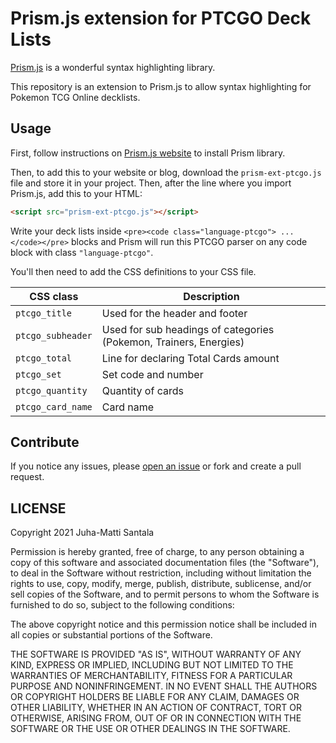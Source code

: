 # Prism.js extension for PTCGO Deck Lists

[Prism.js](https://prismjs.com/) is a wonderful syntax highlighting library.

This repository is an extension to Prism.js to allow syntax highlighting for Pokemon TCG Online decklists.

## Usage

First, follow instructions on [Prism.js website](https://prismjs.com/) to install Prism library.

Then, to add this to your website or blog, download the `prism-ext-ptcgo.js` file and store it in your project. Then, after the line where you import Prism.js, add this to your HTML:

```html
<script src="prism-ext-ptcgo.js"></script>
```

Write your deck lists inside `<pre><code class="language-ptcgo"> ... </code></pre>` blocks and Prism will run this PTCGO parser on any code block with class `"language-ptcgo"`.

You'll then need to add the CSS definitions to your CSS file.

| CSS class         | Description                                                       |
| ----------------- | ----------------------------------------------------------------- |
| `ptcgo_title`     | Used for the header and footer                                    |
| `ptcgo_subheader` | Used for sub headings of categories (Pokemon, Trainers, Energies) |
| `ptcgo_total`     | Line for declaring Total Cards amount                             |
| `ptcgo_set`       | Set code and number                                               |
| `ptcgo_quantity`  | Quantity of cards                                                 |
| `ptcgo_card_name` | Card name                                                         |

## Contribute

If you notice any issues, please [open an issue](/issues/new) or fork and create a pull request.

## LICENSE

Copyright 2021 Juha-Matti Santala

Permission is hereby granted, free of charge, to any person obtaining a copy of this software and associated documentation files (the "Software"), to deal in the Software without restriction, including without limitation the rights to use, copy, modify, merge, publish, distribute, sublicense, and/or sell copies of the Software, and to permit persons to whom the Software is furnished to do so, subject to the following conditions:

The above copyright notice and this permission notice shall be included in all copies or substantial portions of the Software.

THE SOFTWARE IS PROVIDED "AS IS", WITHOUT WARRANTY OF ANY KIND, EXPRESS OR IMPLIED, INCLUDING BUT NOT LIMITED TO THE WARRANTIES OF MERCHANTABILITY, FITNESS FOR A PARTICULAR PURPOSE AND NONINFRINGEMENT. IN NO EVENT SHALL THE AUTHORS OR COPYRIGHT HOLDERS BE LIABLE FOR ANY CLAIM, DAMAGES OR OTHER LIABILITY, WHETHER IN AN ACTION OF CONTRACT, TORT OR OTHERWISE, ARISING FROM, OUT OF OR IN CONNECTION WITH THE SOFTWARE OR THE USE OR OTHER DEALINGS IN THE SOFTWARE.
